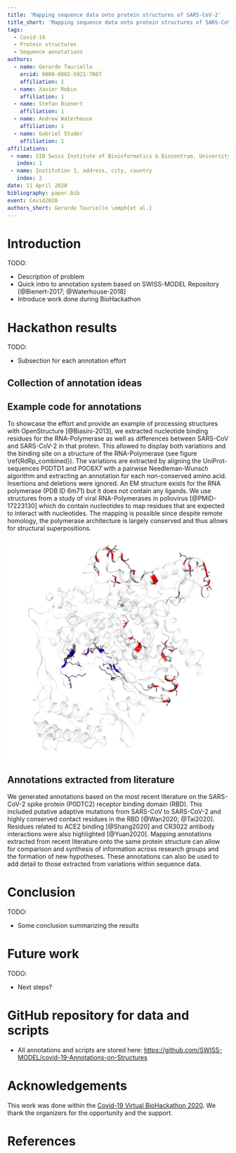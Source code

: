 ```yaml
---
title: 'Mapping sequence data onto protein structures of SARS-CoV-2'
title_short: 'Mapping sequence data onto protein structures of SARS-CoV-2'
tags:
  - Covid-19
  - Protein structures
  - Sequence annotations
authors:
  - name: Gerardo Tauriello
    orcid: 0000-0002-5921-7007
    affiliation: 1
  - name: Xavier Robin
    affiliation: 1
  - name: Stefan Bienert
    affiliation: 1
  - name: Andrew Waterhouse
    affiliation: 1
  - name: Gabriel Studer
    affiliation: 1
affiliations:
 - name: SIB Swiss Institute of Bioinformatics & Biozentrum, University of Basel, Klingelbergstrasse 50–70, CH-4056 Basel, Switzerland
   index: 1
 - name: Institution 1, address, city, country
   index: 2
date: 11 April 2020
bibliography: paper.bib
event: Covid2020
authors_short: Gerardo Tauriello \emph{et al.}
---
```


# Introduction

TODO:
- Description of problem
- Quick intro to annotation system based on SWISS-MODEL Repository [@Bienert-2017; @Waterhouse-2018]
- Introduce work done during BioHackathon

# Hackathon results

TODO:
- Subsection for each annotation effort

## Collection of annotation ideas

## Example code for annotations

To showcase the effort and provide an example of processing structures with
OpenStructure [@Biasini-2013], we extracted nucleotide binding residues for the
RNA-Polymerase as well as differences between SARS-CoV and SARS-CoV-2 in that
protein. This allowed to display both variations and the binding site on a
structure of the RNA-Polymerase (see figure \ref{RdRp_combined}). The variations
are extracted by aligning the UniProt-sequences P0DTD1 and P0C6X7 with a
pairwise Needleman-Wunsch algorithm and extracting an annotation for each
non-conserved amino acid. Insertions and deletions were ignored. An EM
structure exists for the RNA polymerase (PDB ID 6m71) but it does not contain
any ligands. We use structures from a study of viral RNA-Polymerases in
poliovirus [@PMID-17223130] which do contain nucleotides to map residues that
are expected to interact with nucleotides. The mapping is possible since despite
remote homology, the polymerase architecture is largely conserved and thus
allows for structural superpositions.

![Differences to SARS-CoV (red) vs predicted ATP binding site (blue) on RNA polymerase \label{RdRp_combined}](./RdRp-combined.png)

## Annotations extracted from literature

We generated annotations based on the most recent literature on the SARS-CoV-2 spike protein (P0DTC2) receptor binding domain (RBD). This included putative adaptive mutations from SARS-CoV to SARS-CoV-2 and highly conserved contact residues in the RBD [@Wan2020; @Tai2020]. Residues related to ACE2 binding [@Shang2020] and CR3022 antibody interactions were also highlighted [@Yuan2020]. Mapping annotations extracted from recent literature onto the same protein structure can allow for comparison and synthesis of information across research groups and the formation of new hypotheses. These annotations can also be used to add detail to those extracted from variations within sequence data.

# Conclusion

TODO:
- Some conclusion summarizing the results

# Future work

TODO:
- Next steps?

# GitHub repository for data and scripts

* All annotations and scripts are stored here: https://github.com/SWISS-MODEL/covid-19-Annotations-on-Structures

# Acknowledgements
This work was done within the [Covid-19 Virtual BioHackathon 2020](https://github.com/virtual-biohackathons/covid-19-bh20).
We thank the organizers for the opportunity and the support.

# References

